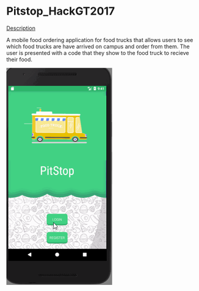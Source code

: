 # Pitstop_HackGT2017

<p><u>Description</u></p>
A mobile food ordering application for food trucks that allows users to see which food trucks are have arrived on campus and order from them.
The user is presented with a code that they show to the food truck to recieve their food.

![](pitstopDemo.gif)
